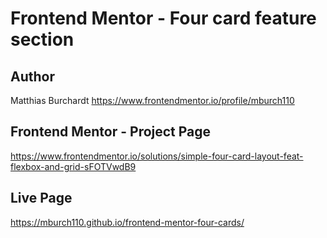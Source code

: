 # Frontend Mentor - Four card feature section

## Author

Matthias Burchardt
https://www.frontendmentor.io/profile/mburch110

## Frontend Mentor - Project Page

https://www.frontendmentor.io/solutions/simple-four-card-layout-feat-flexbox-and-grid-sFOTVwdB9

## Live Page

https://mburch110.github.io/frontend-mentor-four-cards/
